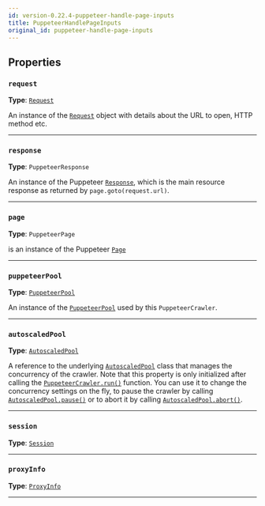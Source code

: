 ```yaml
---
id: version-0.22.4-puppeteer-handle-page-inputs
title: PuppeteerHandlePageInputs
original_id: puppeteer-handle-page-inputs
---
```


<a name="puppeteerhandlepageinputs"></a>

## Properties

### `request`

**Type**: [`Request`](../api/request)

An instance of the [`Request`](../api/request) object with details about the URL to open, HTTP method etc.

---

### `response`

**Type**: `PuppeteerResponse`

An instance of the Puppeteer [`Response`](https://pptr.dev/#?product=Puppeteer&show=api-class-response), which is the main resource response as
returned by `page.goto(request.url)`.

---

### `page`

**Type**: `PuppeteerPage`

is an instance of the Puppeteer [`Page`](https://pptr.dev/#?product=Puppeteer&show=api-class-page)

---

### `puppeteerPool`

**Type**: [`PuppeteerPool`](../api/puppeteer-pool)

An instance of the [`PuppeteerPool`](../api/puppeteer-pool) used by this `PuppeteerCrawler`.

---

### `autoscaledPool`

**Type**: [`AutoscaledPool`](../api/autoscaled-pool)

A reference to the underlying [`AutoscaledPool`](../api/autoscaled-pool) class that manages the concurrency of the crawler. Note that this property is
only initialized after calling the [`PuppeteerCrawler.run()`](../api/puppeteer-crawler#run) function. You can use it to change the concurrency
settings on the fly, to pause the crawler by calling [`AutoscaledPool.pause()`](../api/autoscaled-pool#pause) or to abort it by calling
[`AutoscaledPool.abort()`](../api/autoscaled-pool#abort).

---

### `session`

**Type**: [`Session`](../api/session)

---

### `proxyInfo`

**Type**: [`ProxyInfo`](../typedefs/proxy-info)

---
